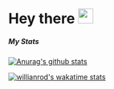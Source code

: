 # Hey there <img src="https://raw.githubusercontent.com/MartinHeinz/MartinHeinz/master/wave.gif" width="30px">

##### My Stats

[![Anurag's github stats](https://github-readme-stats.vercel.app/api?username=KiboKibito)](https://github.com/anuraghazra/github-readme-stats)

[![willianrod's wakatime stats](https://github-readme-stats.vercel.app/api/wakatime?username=KiboKibito&theme=graywhite&layout=compact)](https://github.com/anuraghazra/github-readme-stats)